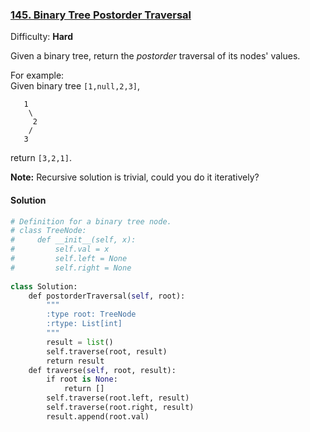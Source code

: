 ### [145\. Binary Tree Postorder Traversal](https://leetcode.com/problems/binary-tree-postorder-traversal/description/)

Difficulty: **Hard**



Given a binary tree, return the _postorder_ traversal of its nodes' values.

For example:  
Given binary tree `[1,null,2,3]`,

```
   1
    \
     2
    /
   3
```

return `[3,2,1]`.

**Note:** Recursive solution is trivial, could you do it iteratively?



#### Solution
```python
# Definition for a binary tree node.
# class TreeNode:
#     def __init__(self, x):
#         self.val = x
#         self.left = None
#         self.right = None
​
class Solution:
    def postorderTraversal(self, root):
        """
        :type root: TreeNode
        :rtype: List[int]
        """
        result = list()
        self.traverse(root, result)
        return result
    def traverse(self, root, result):
        if root is None:
            return []
        self.traverse(root.left, result)
        self.traverse(root.right, result)
        result.append(root.val)
```